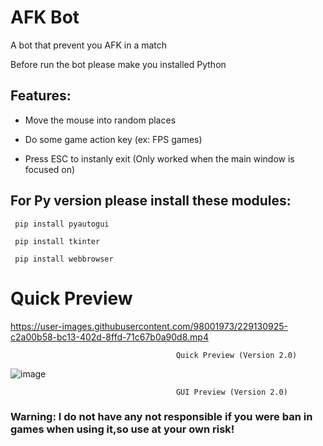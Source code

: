 # AFK Bot
A bot that prevent you AFK in a match 

Before run the bot please make you installed Python 

## Features:

- Move the mouse into random places

- Do some game action key (ex: FPS games)

- Press ESC to instanly exit (Only worked when the main window is focused on)

## For Py version please install these modules:

```
 pip install pyautogui

 pip install tkinter

 pip install webbrowser
```

# Quick Preview




https://user-images.githubusercontent.com/98001973/229130925-c2a00b58-bc13-402d-8ffd-71c67b0a90d8.mp4

                                         Quick Preview (Version 2.0)

![image](https://user-images.githubusercontent.com/98001973/229132137-33f93472-6617-4bbf-9562-805bd3f67418.png)
        
                                         GUI Preview (Version 2.0)

### Warning: I do not have any not responsible if you were ban in games when using it,so use at your own risk!
